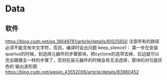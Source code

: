 # Data
软件
------
https://blog.csdn.net/qq_18649781/article/details/81025650
注意所有的路径必须不能含有中文字符，否则，编译时会出问题
keep_silence1： 第一步在安装quartus的时候，到选择元器件的步骤那块，把cyclone的选项去掉，后边就可以完全跟楼主一样的步骤了，否则在装元器件的时候会有无法选择，那块的对勾是灰色的
输出波形图
https://blog.csdn.net/weixin_43552006/article/details/83960452
